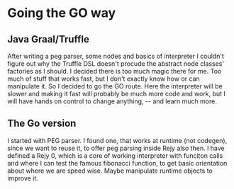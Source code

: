 # Going the GO way

## Java Graal/Truffle

After writing a peg parser, some nodes and basics of interpreter I couldn't figure out why the Truffle DSL doesn't procude
the abstract node classes' factories as I should. I decided there is too much magic there for me. Too much of stuff that
works fast, but I don't exactly know how or can manipulate it. So I decided to go the GO route. Here the interpreter will be 
slower and making it fast will probably be much more code and work, but I will have hands on control to change anything, -- 
and learn much more.

## The Go version

I started with PEG parser. I found one, that works at runtime (not codegen), since we want to reuse it, to offer peg parsing
inside Rejy also then. I have defined a Rejy 0, which is a core of working interpreter with funciton calls and where I can test
the famous fibonacci function, to get basic orientation about where we are speed wise. Maybe manipulate runtime objects to 
improve it.

